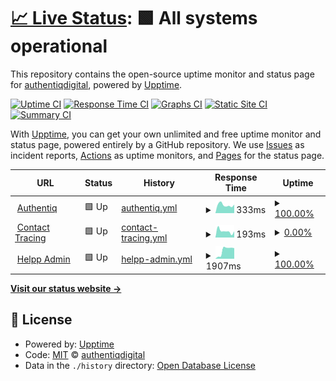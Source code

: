 # [📈 Live Status](https://authentiqdigital.github.io/upptime): <!--live status--> **🟩 All systems operational**

This repository contains the open-source uptime monitor and status page for [authentiqdigital](https://www.authentiq.ch), powered by [Upptime](https://github.com/upptime/upptime).

[![Uptime CI](https://github.com/authentiqdigital/upptime/workflows/Uptime%20CI/badge.svg)](https://github.com/authentiqdigital/upptime/actions?query=workflow%3A%22Uptime+CI%22)
[![Response Time CI](https://github.com/authentiqdigital/upptime/workflows/Response%20Time%20CI/badge.svg)](https://github.com/authentiqdigital/upptime/actions?query=workflow%3A%22Response+Time+CI%22)
[![Graphs CI](https://github.com/authentiqdigital/upptime/workflows/Graphs%20CI/badge.svg)](https://github.com/authentiqdigital/upptime/actions?query=workflow%3A%22Graphs+CI%22)
[![Static Site CI](https://github.com/authentiqdigital/upptime/workflows/Static%20Site%20CI/badge.svg)](https://github.com/authentiqdigital/upptime/actions?query=workflow%3A%22Static+Site+CI%22)
[![Summary CI](https://github.com/authentiqdigital/upptime/workflows/Summary%20CI/badge.svg)](https://github.com/authentiqdigital/upptime/actions?query=workflow%3A%22Summary+CI%22)

With [Upptime](https://upptime.js.org), you can get your own unlimited and free uptime monitor and status page, powered entirely by a GitHub repository. We use [Issues](https://github.com/authentiqdigital/upptime/issues) as incident reports, [Actions](https://github.com/authentiqdigital/upptime/actions) as uptime monitors, and [Pages](https://authentiqdigital.github.io/upptime) for the status page.

<!--start: status pages-->
<!-- This summary is generated by Upptime (https://github.com/upptime/upptime) -->
<!-- Do not edit this manually, your changes will be overwritten -->
<!-- prettier-ignore -->
| URL | Status | History | Response Time | Uptime |
| --- | ------ | ------- | ------------- | ------ |
| <img alt="" src="https://favicons.githubusercontent.com/www.authentiq.ch" height="13"> [Authentiq](https://www.authentiq.ch) | 🟩 Up | [authentiq.yml](https://github.com/authentiqdigital/upptime/commits/HEAD/history/authentiq.yml) | <details><summary><img alt="Response time graph" src="./graphs/authentiq/response-time-week.png" height="20"> 333ms</summary><br><a href="https://authentiqdigital.github.io/upptime/history/authentiq"><img alt="Response time 363" src="https://img.shields.io/endpoint?url=https%3A%2F%2Fraw.githubusercontent.com%2Fauthentiqdigital%2Fupptime%2FHEAD%2Fapi%2Fauthentiq%2Fresponse-time.json"></a><br><a href="https://authentiqdigital.github.io/upptime/history/authentiq"><img alt="24-hour response time 471" src="https://img.shields.io/endpoint?url=https%3A%2F%2Fraw.githubusercontent.com%2Fauthentiqdigital%2Fupptime%2FHEAD%2Fapi%2Fauthentiq%2Fresponse-time-day.json"></a><br><a href="https://authentiqdigital.github.io/upptime/history/authentiq"><img alt="7-day response time 333" src="https://img.shields.io/endpoint?url=https%3A%2F%2Fraw.githubusercontent.com%2Fauthentiqdigital%2Fupptime%2FHEAD%2Fapi%2Fauthentiq%2Fresponse-time-week.json"></a><br><a href="https://authentiqdigital.github.io/upptime/history/authentiq"><img alt="30-day response time 513" src="https://img.shields.io/endpoint?url=https%3A%2F%2Fraw.githubusercontent.com%2Fauthentiqdigital%2Fupptime%2FHEAD%2Fapi%2Fauthentiq%2Fresponse-time-month.json"></a><br><a href="https://authentiqdigital.github.io/upptime/history/authentiq"><img alt="1-year response time 363" src="https://img.shields.io/endpoint?url=https%3A%2F%2Fraw.githubusercontent.com%2Fauthentiqdigital%2Fupptime%2FHEAD%2Fapi%2Fauthentiq%2Fresponse-time-year.json"></a></details> | <details><summary><a href="https://authentiqdigital.github.io/upptime/history/authentiq">100.00%</a></summary><a href="https://authentiqdigital.github.io/upptime/history/authentiq"><img alt="All-time uptime 44.47%" src="https://img.shields.io/endpoint?url=https%3A%2F%2Fraw.githubusercontent.com%2Fauthentiqdigital%2Fupptime%2FHEAD%2Fapi%2Fauthentiq%2Fuptime.json"></a><br><a href="https://authentiqdigital.github.io/upptime/history/authentiq"><img alt="24-hour uptime 100.00%" src="https://img.shields.io/endpoint?url=https%3A%2F%2Fraw.githubusercontent.com%2Fauthentiqdigital%2Fupptime%2FHEAD%2Fapi%2Fauthentiq%2Fuptime-day.json"></a><br><a href="https://authentiqdigital.github.io/upptime/history/authentiq"><img alt="7-day uptime 100.00%" src="https://img.shields.io/endpoint?url=https%3A%2F%2Fraw.githubusercontent.com%2Fauthentiqdigital%2Fupptime%2FHEAD%2Fapi%2Fauthentiq%2Fuptime-week.json"></a><br><a href="https://authentiqdigital.github.io/upptime/history/authentiq"><img alt="30-day uptime 100.00%" src="https://img.shields.io/endpoint?url=https%3A%2F%2Fraw.githubusercontent.com%2Fauthentiqdigital%2Fupptime%2FHEAD%2Fapi%2Fauthentiq%2Fuptime-month.json"></a><br><a href="https://authentiqdigital.github.io/upptime/history/authentiq"><img alt="1-year uptime 44.47%" src="https://img.shields.io/endpoint?url=https%3A%2F%2Fraw.githubusercontent.com%2Fauthentiqdigital%2Fupptime%2FHEAD%2Fapi%2Fauthentiq%2Fuptime-year.json"></a></details>
| <img alt="" src="https://favicons.githubusercontent.com/ct.authentiq.ch" height="13"> [Contact Tracing](https://ct.authentiq.ch) | 🟩 Up | [contact-tracing.yml](https://github.com/authentiqdigital/upptime/commits/HEAD/history/contact-tracing.yml) | <details><summary><img alt="Response time graph" src="./graphs/contact-tracing/response-time-week.png" height="20"> 193ms</summary><br><a href="https://authentiqdigital.github.io/upptime/history/contact-tracing"><img alt="Response time 292" src="https://img.shields.io/endpoint?url=https%3A%2F%2Fraw.githubusercontent.com%2Fauthentiqdigital%2Fupptime%2FHEAD%2Fapi%2Fcontact-tracing%2Fresponse-time.json"></a><br><a href="https://authentiqdigital.github.io/upptime/history/contact-tracing"><img alt="24-hour response time 198" src="https://img.shields.io/endpoint?url=https%3A%2F%2Fraw.githubusercontent.com%2Fauthentiqdigital%2Fupptime%2FHEAD%2Fapi%2Fcontact-tracing%2Fresponse-time-day.json"></a><br><a href="https://authentiqdigital.github.io/upptime/history/contact-tracing"><img alt="7-day response time 193" src="https://img.shields.io/endpoint?url=https%3A%2F%2Fraw.githubusercontent.com%2Fauthentiqdigital%2Fupptime%2FHEAD%2Fapi%2Fcontact-tracing%2Fresponse-time-week.json"></a><br><a href="https://authentiqdigital.github.io/upptime/history/contact-tracing"><img alt="30-day response time 281" src="https://img.shields.io/endpoint?url=https%3A%2F%2Fraw.githubusercontent.com%2Fauthentiqdigital%2Fupptime%2FHEAD%2Fapi%2Fcontact-tracing%2Fresponse-time-month.json"></a><br><a href="https://authentiqdigital.github.io/upptime/history/contact-tracing"><img alt="1-year response time 292" src="https://img.shields.io/endpoint?url=https%3A%2F%2Fraw.githubusercontent.com%2Fauthentiqdigital%2Fupptime%2FHEAD%2Fapi%2Fcontact-tracing%2Fresponse-time-year.json"></a></details> | <details><summary><a href="https://authentiqdigital.github.io/upptime/history/contact-tracing">0.00%</a></summary><a href="https://authentiqdigital.github.io/upptime/history/contact-tracing"><img alt="All-time uptime 14.30%" src="https://img.shields.io/endpoint?url=https%3A%2F%2Fraw.githubusercontent.com%2Fauthentiqdigital%2Fupptime%2FHEAD%2Fapi%2Fcontact-tracing%2Fuptime.json"></a><br><a href="https://authentiqdigital.github.io/upptime/history/contact-tracing"><img alt="24-hour uptime 0.00%" src="https://img.shields.io/endpoint?url=https%3A%2F%2Fraw.githubusercontent.com%2Fauthentiqdigital%2Fupptime%2FHEAD%2Fapi%2Fcontact-tracing%2Fuptime-day.json"></a><br><a href="https://authentiqdigital.github.io/upptime/history/contact-tracing"><img alt="7-day uptime 0.00%" src="https://img.shields.io/endpoint?url=https%3A%2F%2Fraw.githubusercontent.com%2Fauthentiqdigital%2Fupptime%2FHEAD%2Fapi%2Fcontact-tracing%2Fuptime-week.json"></a><br><a href="https://authentiqdigital.github.io/upptime/history/contact-tracing"><img alt="30-day uptime 0.00%" src="https://img.shields.io/endpoint?url=https%3A%2F%2Fraw.githubusercontent.com%2Fauthentiqdigital%2Fupptime%2FHEAD%2Fapi%2Fcontact-tracing%2Fuptime-month.json"></a><br><a href="https://authentiqdigital.github.io/upptime/history/contact-tracing"><img alt="1-year uptime 14.30%" src="https://img.shields.io/endpoint?url=https%3A%2F%2Fraw.githubusercontent.com%2Fauthentiqdigital%2Fupptime%2FHEAD%2Fapi%2Fcontact-tracing%2Fuptime-year.json"></a></details>
| <img alt="" src="https://favicons.githubusercontent.com/admin.helpp-app.ch" height="13"> [Helpp Admin](https://admin.helpp-app.ch) | 🟩 Up | [helpp-admin.yml](https://github.com/authentiqdigital/upptime/commits/HEAD/history/helpp-admin.yml) | <details><summary><img alt="Response time graph" src="./graphs/helpp-admin/response-time-week.png" height="20"> 1907ms</summary><br><a href="https://authentiqdigital.github.io/upptime/history/helpp-admin"><img alt="Response time 1965" src="https://img.shields.io/endpoint?url=https%3A%2F%2Fraw.githubusercontent.com%2Fauthentiqdigital%2Fupptime%2FHEAD%2Fapi%2Fhelpp-admin%2Fresponse-time.json"></a><br><a href="https://authentiqdigital.github.io/upptime/history/helpp-admin"><img alt="24-hour response time 1994" src="https://img.shields.io/endpoint?url=https%3A%2F%2Fraw.githubusercontent.com%2Fauthentiqdigital%2Fupptime%2FHEAD%2Fapi%2Fhelpp-admin%2Fresponse-time-day.json"></a><br><a href="https://authentiqdigital.github.io/upptime/history/helpp-admin"><img alt="7-day response time 1907" src="https://img.shields.io/endpoint?url=https%3A%2F%2Fraw.githubusercontent.com%2Fauthentiqdigital%2Fupptime%2FHEAD%2Fapi%2Fhelpp-admin%2Fresponse-time-week.json"></a><br><a href="https://authentiqdigital.github.io/upptime/history/helpp-admin"><img alt="30-day response time 1759" src="https://img.shields.io/endpoint?url=https%3A%2F%2Fraw.githubusercontent.com%2Fauthentiqdigital%2Fupptime%2FHEAD%2Fapi%2Fhelpp-admin%2Fresponse-time-month.json"></a><br><a href="https://authentiqdigital.github.io/upptime/history/helpp-admin"><img alt="1-year response time 1965" src="https://img.shields.io/endpoint?url=https%3A%2F%2Fraw.githubusercontent.com%2Fauthentiqdigital%2Fupptime%2FHEAD%2Fapi%2Fhelpp-admin%2Fresponse-time-year.json"></a></details> | <details><summary><a href="https://authentiqdigital.github.io/upptime/history/helpp-admin">100.00%</a></summary><a href="https://authentiqdigital.github.io/upptime/history/helpp-admin"><img alt="All-time uptime 99.95%" src="https://img.shields.io/endpoint?url=https%3A%2F%2Fraw.githubusercontent.com%2Fauthentiqdigital%2Fupptime%2FHEAD%2Fapi%2Fhelpp-admin%2Fuptime.json"></a><br><a href="https://authentiqdigital.github.io/upptime/history/helpp-admin"><img alt="24-hour uptime 100.00%" src="https://img.shields.io/endpoint?url=https%3A%2F%2Fraw.githubusercontent.com%2Fauthentiqdigital%2Fupptime%2FHEAD%2Fapi%2Fhelpp-admin%2Fuptime-day.json"></a><br><a href="https://authentiqdigital.github.io/upptime/history/helpp-admin"><img alt="7-day uptime 100.00%" src="https://img.shields.io/endpoint?url=https%3A%2F%2Fraw.githubusercontent.com%2Fauthentiqdigital%2Fupptime%2FHEAD%2Fapi%2Fhelpp-admin%2Fuptime-week.json"></a><br><a href="https://authentiqdigital.github.io/upptime/history/helpp-admin"><img alt="30-day uptime 99.83%" src="https://img.shields.io/endpoint?url=https%3A%2F%2Fraw.githubusercontent.com%2Fauthentiqdigital%2Fupptime%2FHEAD%2Fapi%2Fhelpp-admin%2Fuptime-month.json"></a><br><a href="https://authentiqdigital.github.io/upptime/history/helpp-admin"><img alt="1-year uptime 99.95%" src="https://img.shields.io/endpoint?url=https%3A%2F%2Fraw.githubusercontent.com%2Fauthentiqdigital%2Fupptime%2FHEAD%2Fapi%2Fhelpp-admin%2Fuptime-year.json"></a></details>

<!--end: status pages-->

[**Visit our status website →**](https://authentiqdigital.github.io/upptime)

## 📄 License

- Powered by: [Upptime](https://github.com/upptime/upptime)
- Code: [MIT](./LICENSE) © [authentiqdigital](https://www.authentiq.ch)
- Data in the `./history` directory: [Open Database License](https://opendatacommons.org/licenses/odbl/1-0/)
